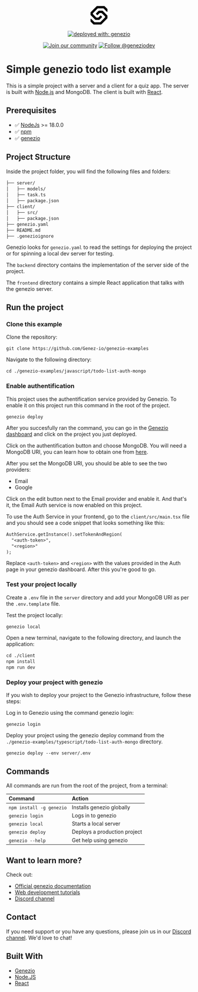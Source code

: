 <div align="center"> <a href="https://genezio.com/"></a>
<img alt="genezio logo" src="https://github.com/genez-io/graphics/raw/HEAD/svg/Icon_Genezio_Black.svg" style="max-height: 50px;">

</div>

<div align="center">

[![deployed with: genezio](https://img.shields.io/badge/deployed_with-genezio-6742c1.svg?labelColor=62C353&style=flat)](https://github.com/genez-io/genezio)

[![Join our community](https://img.shields.io/discord/1024296197575422022?style=social&label=Join%20our%20community%20&logo=discord&labelColor=6A7EC2)](https://discord.gg/uc9H5YKjXv)
[![Follow @geneziodev](https://img.shields.io/twitter/url/https/twitter.com/geneziodev.svg?style=social&label=Follow%20%40geneziodev)](https://twitter.com/geneziodev)

</div>

# Simple genezio todo list example

This is a simple project with a server and a client for a quiz app. The server is built with [Node.js](https://nodejs.org/en/) and MongoDB. The client is built with [React](https://reactjs.org/).

## Prerequisites

- ✅ [NodeJs](https://nodejs.org) >= 18.0.0
- ✅ [npm](https://www.npmjs.com/)
- ✅ [genezio](https://genezio.com/)

## Project Structure

Inside the project folder, you will find the following files and folders:

```
├── server/
│   ├── models/
│   ├── task.ts
│   ├── package.json
├── client/
│   ├── src/
│   ├── package.json
├── genezio.yaml
├── README.md
├── .genezioignore
```

Genezio looks for `genezio.yaml` to read the settings for deploying the project or for spinning a local dev server for testing.

The `backend` directory contains the implementation of the server side of the project.

The `frontend` directory contains a simple React application that talks with the genezio server.

## Run the project

### Clone this example

Clone the repository:

```
git clone https://github.com/Genez-io/genezio-examples
```

Navigate to the following directory:

```
cd ./genezio-examples/javascript/todo-list-auth-mongo
```

### Enable authentification

This project uses the authentification service provided by Genezio. To enable it on this project run this command in the root of the project.

```
genezio deploy
```

After you succesfully ran the command, you can go in the [Genezio dashboard](https://app.genez.io/dashboard) and click on the project you just deployed.

Click on the authentification button and choose MongoDB. You will need a MongoDB URI, you can learn how to obtain one from [here](https://genezio.com/blog/how-to-add-a-mongodb-to-your-genezio-project/).

After you set the MongoDB URI, you should be able to see the two providers:

- Email
- Google

Click on the edit button next to the Email provider and enable it. And that's it, the Email Auth service is now enabled on this project.

To use the Auth Service in your frontend, go to the `client/src/main.tsx` file and you should see a code snippet that looks something like this:

```
AuthService.getInstance().setTokenAndRegion(
  "<auth-token>",
  "<region>"
);
```

Replace `<auth-token>` and `<region>` with the values provided in the Auth page in your genezio dashboard. After this you're good to go.

### Test your project locally

Create a `.env` file in the `server` directory and add your MongoDB URI as per the `.env.template` file.

Test the project locally:

```
genezio local
```

Open a new terminal, navigate to the following directory, and launch the application:

```
cd ./client
npm install
npm run dev
```

### Deploy your project with genezio

If you wish to deploy your project to the Genezio infrastructure, follow these steps:

Log in to Genezio using the command genezio login:

```
genezio login
```

Deploy your project using the genezio deploy command from the `./genezio-examples/typescript/todo-list-auth-mongo` directory.

```
genezio deploy --env server/.env
```

## Commands

All commands are run from the root of the project, from a terminal:

| Command                  | Action                       |
| :----------------------- | :--------------------------- |
| `npm install -g genezio` | Installs genezio globally    |
| `genezio login`          | Logs in to genezio           |
| `genezio local`          | Starts a local server        |
| `genezio deploy`         | Deploys a production project |
| `genezio --help`         | Get help using genezio       |

## Want to learn more?

Check out:

- [Official genezio documentation](https://genezio.com/docs)
- [Web development tutorials](https://genezio.com/blog)
- [Discord channel](https://discord.gg/uc9H5YKjXv)

## Contact

If you need support or you have any questions, please join us in our [Discord channel](). We'd love to chat!

## Built With

- [Genezio](https://genezio.com/)
- [Node.JS](https://nodejs.org/en/)
- [React](https://reactjs.org/)
